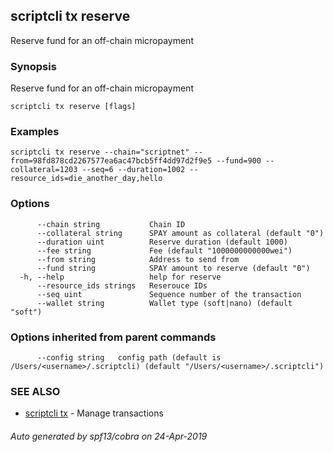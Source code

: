 ## scriptcli tx reserve

Reserve fund for an off-chain micropayment

### Synopsis

Reserve fund for an off-chain micropayment

```
scriptcli tx reserve [flags]
```

### Examples

```
scriptcli tx reserve --chain="scriptnet" --from=98fd878cd2267577ea6ac47bcb5ff4dd97d2f9e5 --fund=900 --collateral=1203 --seq=6 --duration=1002 --resource_ids=die_another_day,hello
```

### Options

```
      --chain string           Chain ID
      --collateral string      SPAY amount as collateral (default "0")
      --duration uint          Reserve duration (default 1000)
      --fee string             Fee (default "1000000000000wei")
      --from string            Address to send from
      --fund string            SPAY amount to reserve (default "0")
  -h, --help                   help for reserve
      --resource_ids strings   Reserouce IDs
      --seq uint               Sequence number of the transaction
      --wallet string          Wallet type (soft|nano) (default "soft")
```

### Options inherited from parent commands

```
      --config string   config path (default is /Users/<username>/.scriptcli) (default "/Users/<username>/.scriptcli")
```

### SEE ALSO

* [scriptcli tx](scriptcli_tx.md)	 - Manage transactions

###### Auto generated by spf13/cobra on 24-Apr-2019
